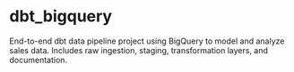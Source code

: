 # dbt_bigquery
End-to-end dbt data pipeline project using BigQuery to model and analyze sales data. Includes raw ingestion, staging, transformation layers, and documentation.
